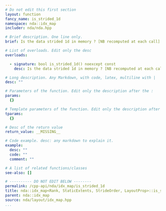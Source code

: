 ```yaml
---
# Do not edit this first section
layout: function
fancy_name: is_strided_1d
namespace: nda::idx_map
includer: nda/nda.hpp

# Brief description. One line only.
brief: Is the data strided 1d in memory ? [NB recomputed at each call]

# List of overloads. Edit only the desc
overloads:

  - signature: bool is_strided_1d() noexcept const
    desc: Is the data strided 1d in memory ? [NB recomputed at each call]

# Long description. Any Markdown, with code, latex, multiline with |
desc: ""

# Parameters of the function. Edit only the description after the :
params:
  {}

# Template parameters of the function. Edit only the description after the :
tparams:
  {}

# Desc of the return value
return_value: __MISSING__

# Code example. desc: any markdown to explain it.
example:
  desc: ""
  code: ""
  comment: ""

# A list of related functions/classes
see-also: []

# ---------- DO NOT EDIT BELOW --------
permalink: /cpp-api/nda/idx_map/is_strided_1d
title: nda::idx_map<Rank, StaticExtents, StrideOrder, LayoutProp>::is_strided_1d
parent: nda::idx_map
source: nda/layout/idx_map.hpp
...
```


